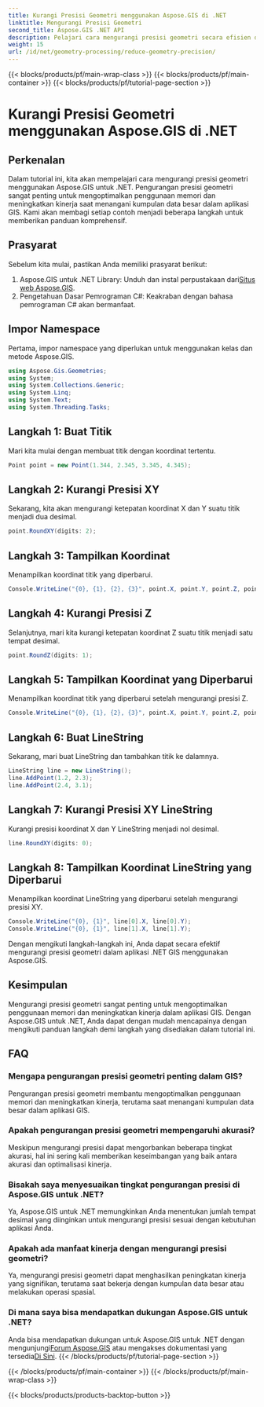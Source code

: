 ```yaml
---
title: Kurangi Presisi Geometri menggunakan Aspose.GIS di .NET
linktitle: Mengurangi Presisi Geometri
second_title: Aspose.GIS .NET API
description: Pelajari cara mengurangi presisi geometri secara efisien dalam aplikasi .NET GIS menggunakan Aspose.GIS untuk meningkatkan kinerja dan optimalisasi memori.
weight: 15
url: /id/net/geometry-processing/reduce-geometry-precision/
---
```


{{< blocks/products/pf/main-wrap-class >}}
{{< blocks/products/pf/main-container >}}
{{< blocks/products/pf/tutorial-page-section >}}

# Kurangi Presisi Geometri menggunakan Aspose.GIS di .NET

## Perkenalan
Dalam tutorial ini, kita akan mempelajari cara mengurangi presisi geometri menggunakan Aspose.GIS untuk .NET. Pengurangan presisi geometri sangat penting untuk mengoptimalkan penggunaan memori dan meningkatkan kinerja saat menangani kumpulan data besar dalam aplikasi GIS. Kami akan membagi setiap contoh menjadi beberapa langkah untuk memberikan panduan komprehensif.
## Prasyarat
Sebelum kita mulai, pastikan Anda memiliki prasyarat berikut:
1.  Aspose.GIS untuk .NET Library: Unduh dan instal perpustakaan dari[Situs web Aspose.GIS](https://releases.aspose.com/gis/net/).
2. Pengetahuan Dasar Pemrograman C#: Keakraban dengan bahasa pemrograman C# akan bermanfaat.
## Impor Namespace
Pertama, impor namespace yang diperlukan untuk menggunakan kelas dan metode Aspose.GIS.
```csharp
using Aspose.Gis.Geometries;
using System;
using System.Collections.Generic;
using System.Linq;
using System.Text;
using System.Threading.Tasks;
```

## Langkah 1: Buat Titik
Mari kita mulai dengan membuat titik dengan koordinat tertentu.
```csharp
Point point = new Point(1.344, 2.345, 3.345, 4.345);
```
## Langkah 2: Kurangi Presisi XY
Sekarang, kita akan mengurangi ketepatan koordinat X dan Y suatu titik menjadi dua desimal.
```csharp
point.RoundXY(digits: 2);
```
## Langkah 3: Tampilkan Koordinat
Menampilkan koordinat titik yang diperbarui.
```csharp
Console.WriteLine("{0}, {1}, {2}, {3}", point.X, point.Y, point.Z, point.M);
```
## Langkah 4: Kurangi Presisi Z
Selanjutnya, mari kita kurangi ketepatan koordinat Z suatu titik menjadi satu tempat desimal.
```csharp
point.RoundZ(digits: 1);
```
## Langkah 5: Tampilkan Koordinat yang Diperbarui
Menampilkan koordinat titik yang diperbarui setelah mengurangi presisi Z.
```csharp
Console.WriteLine("{0}, {1}, {2}, {3}", point.X, point.Y, point.Z, point.M);
```
## Langkah 6: Buat LineString
Sekarang, mari buat LineString dan tambahkan titik ke dalamnya.
```csharp
LineString line = new LineString();
line.AddPoint(1.2, 2.3);
line.AddPoint(2.4, 3.1);
```
## Langkah 7: Kurangi Presisi XY LineString
Kurangi presisi koordinat X dan Y LineString menjadi nol desimal.
```csharp
line.RoundXY(digits: 0);
```
## Langkah 8: Tampilkan Koordinat LineString yang Diperbarui
Menampilkan koordinat LineString yang diperbarui setelah mengurangi presisi XY.
```csharp
Console.WriteLine("{0}, {1}", line[0].X, line[0].Y);
Console.WriteLine("{0}, {1}", line[1].X, line[1].Y);
```
Dengan mengikuti langkah-langkah ini, Anda dapat secara efektif mengurangi presisi geometri dalam aplikasi .NET GIS menggunakan Aspose.GIS.
## Kesimpulan
Mengurangi presisi geometri sangat penting untuk mengoptimalkan penggunaan memori dan meningkatkan kinerja dalam aplikasi GIS. Dengan Aspose.GIS untuk .NET, Anda dapat dengan mudah mencapainya dengan mengikuti panduan langkah demi langkah yang disediakan dalam tutorial ini.
## FAQ
### Mengapa pengurangan presisi geometri penting dalam GIS?
Pengurangan presisi geometri membantu mengoptimalkan penggunaan memori dan meningkatkan kinerja, terutama saat menangani kumpulan data besar dalam aplikasi GIS.
### Apakah pengurangan presisi geometri mempengaruhi akurasi?
Meskipun mengurangi presisi dapat mengorbankan beberapa tingkat akurasi, hal ini sering kali memberikan keseimbangan yang baik antara akurasi dan optimalisasi kinerja.
### Bisakah saya menyesuaikan tingkat pengurangan presisi di Aspose.GIS untuk .NET?
Ya, Aspose.GIS untuk .NET memungkinkan Anda menentukan jumlah tempat desimal yang diinginkan untuk mengurangi presisi sesuai dengan kebutuhan aplikasi Anda.
### Apakah ada manfaat kinerja dengan mengurangi presisi geometri?
Ya, mengurangi presisi geometri dapat menghasilkan peningkatan kinerja yang signifikan, terutama saat bekerja dengan kumpulan data besar atau melakukan operasi spasial.
### Di mana saya bisa mendapatkan dukungan Aspose.GIS untuk .NET?
 Anda bisa mendapatkan dukungan untuk Aspose.GIS untuk .NET dengan mengunjungi[Forum Aspose.GIS](https://forum.aspose.com/c/gis/33) atau mengakses dokumentasi yang tersedia[Di Sini](https://reference.aspose.com/gis/net/).
{{< /blocks/products/pf/tutorial-page-section >}}

{{< /blocks/products/pf/main-container >}}
{{< /blocks/products/pf/main-wrap-class >}}

{{< blocks/products/products-backtop-button >}}
